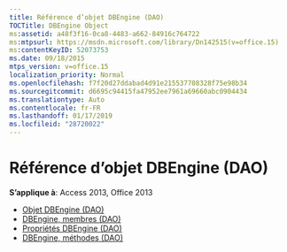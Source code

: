 ```yaml
---
title: Référence d’objet DBEngine (DAO)
TOCTitle: DBEngine Object
ms:assetid: a48f3f16-0ca8-4483-a662-84916c764722
ms:mtpsurl: https://msdn.microsoft.com/library/Dn142515(v=office.15)
ms:contentKeyID: 52073753
ms.date: 09/18/2015
mtps_version: v=office.15
localization_priority: Normal
ms.openlocfilehash: f7f20d27ddabad4d91e215537708328f75e98b34
ms.sourcegitcommit: d6695c94415fa47952ee7961a69660abc0904434
ms.translationtype: Auto
ms.contentlocale: fr-FR
ms.lasthandoff: 01/17/2019
ms.locfileid: "28720022"
---
```

# <a name="dbengine-object-reference-dao"></a>Référence d’objet DBEngine (DAO)

**S’applique à**: Access 2013, Office 2013

- [Objet DBEngine (DAO)](dbengine-object-dao.md)
- [DBEngine, membres (DAO)](dbengine-members-dao.md)
- [Propriétés DBEngine (DAO)](dbengine-properties-dao.md)
- [DBEngine, méthodes (DAO)](dbengine-methods-dao.md)

